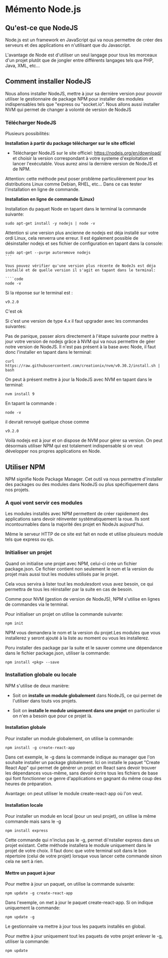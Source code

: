 # Mémento Node.js

## Qu'est-ce que NodeJS

Node.js est un framework en JavaScript qui va nous permettre de créer des serveurs et des applications en n'utilisant que du Javascript.

L'avantage de Node est d'utiliser un seul langage pour tous les morceaux d'un projet plutôt que de jongler entre différents langages tels que PHP, Java, XML, etc...

## Comment installer NodeJS

Nous allons installer NodeJS, mettre à jour sa dernière version pour pouvoir utiliser le gestionnaire de package NPM pour installer des modules indispensables tels que "express ou "socket.io". Nous allons aussi installer NVM qui permet de changer à volonté de version de NodeJS

### Télécharger NodeJS

Plusieurs possibilités:

**Installation à partir du package télécharger sur le site officiel**

* Télécharger NodeJS sur le site officiel: https://nodejs.org/en/download/ et choisir la version correspondant à votre systeme d'exploitation et lancer l'exécutable. Vous aurez ainsi la dernière version de NodeJS et de NPM.

Attention: cette méthode peut poser problème particulièrement pour les distributions Linux comme Debian, RHEL, etc... Dans ce cas tester l'installation en ligne de commande.

**Installation en ligne de commande (Linux)**

Installation du paquet Node en tapant dans le terminal la commande suivante: 

````code
sudo apt-get install -y nodejs | node -v
````

Attention si une version plus ancienne de nodejs est déja installé sur votre ordi Linux, cela renverra une erreur. Il est également possible de désinstaller nodejs et ses fichier de configuration en tapant dans la console:

````code
sudo apt-get --purge autoremove nodejs
```

Vous pouvez vérifier qu'une version plus récente de NodeJs est déja installé et de quelle version il s'agit en tapant dans le terminal: 

````code
node -v
````

Si la réponse sur le terminal est :

````code
v9.2.0

````
C'est ok

Si c'est une version de type 4.x il faut upgrader avec les commandes suivantes:

Pas de panique, passer alors directement à l'étape suivante pour mettre à jour votre version de nodejs grâce à NVM qui va nous permettre de géer notre version de NodeJS. Il n'est pas présent à la base avec Node, il faut donc l'installer en tapant dans le terminal:  

````code
curl https://raw.githubusercontent.com/creationix/nvm/v0.30.2/install.sh | bash

````

On peut à présent mettre à jour la NodeJS avec NVM en tapant dans le terminal: 

````code
nvm install 9
````

En tapant la commande :
````code
node -v
````

il devrait renvoyé quelque chose comme 
````code
v9.2.0
````
Voilà nodejs est à jour et on dispose de NVM pour gérer sa version. On peut désormais utiliser NPM qui est totalement indispensable si on veut développer nos propres applications en Node.

## Utiliser NPM

NPM signifie Node Package Manager. Cet outil va nous permettre d'installer des packages ou des modules dans NodeJS ou plus spécifiquement dans nos projets.

### A quoi vont servir ces modules

Les modules installés avec NPM permettent de créer rapidement des applications sans devoir réinventer systématiquement la roue. Ils sont incontournables dans la majorité des projet en NodeJs aujourd'hui.

Même le serveur HTTP de ce site est fait en node et utilise plsuieurs module tels que express ou ejs.

### Initialiser un projet

Quand on initialise une projet avec NPM, celui-ci crée un fichier package.json. Ce fichier contient non seulement le nom et la version du projet mais aussi tout les modules utilisés par le projet.

Cela vous servira à lister tout les modulesdont vous avez besoin, ce qui permettra de tous les réinstaller par la suite en cas de besoin.

Comme pour NVM (gestion de version de NodeJS), NPM s'utilise en lignes de commandes via le terminal. 

Pour initialiser un projet on utilise la commande suivante:

````code
npm init
````
NPM vous demandera le nom et la version du projet.Les modules que vous installerez y seront ajouté à la liste au moment ou vous les installerez.

Poru installer des package par la suite et le sauver comme une dépendance dans le fichier package.json, utiliser la commande: 

````code
npm install <pkg> --save
````

### Installation globale ou locale

NPM s'utilise de deux manière:

* Soit on **installe un module globalement** dans NodeJS, ce qui permet de l'utiliser dans touts vos projets.


* Soit on **installe le module uniquement dans une projet** en particulier si on n'en a besoin que pour ce projet là.

#### Installation globale

Pour installer un module globalement, on utilise la commande:

````code
npm install -g create-react-app
````

Dans cet exemple, le -g dans la commande indique au manager que l'on souhaite installer un package globalement. Ici on installe le paquet "Create React App" qui permet de générer un projet en React sans devoir trouver les dépendances vous-même, sans devoir écrire tous les fichiers de base qui font fonctionner ce genre d'applications en gagnant du même coup des heures de préparation.

Avantage: on peut utiliser le module create-react-app où l'on veut.

#### Installation locale

Pour installer un module en local (pour un seul projet), on utilise la même commande mais sans le -g

````code
npm install express
````
Cette commande qui n'inclus pas le -g, permet di'nstaller express dans un projet existant.
Cette méthode installera le module uniquement dans le projet de votre choix. Il faut donc que votre terminal soit dans le bon répertoire (celui de votre projet) lorsque vous lancer cette commande sinon cela ne sert à rien.

#### Mettre un paquet à jour

Pour mettre à jour un paquet, on utilise la commande suivante:

````code
npm update -g create-react-app
````

Dans l'exemple, on met à jour le paquet create-react-app. Si on indique uniquement la commande:
 
````code
npm update -g
```` 

Le gestionnaire va mettre à jour tous les paquets installés en global.

Pour mettre à jour uniquement tout les paquets de votre projet enlever le -g, utiliser la commande:

````code
npm update
```` 







